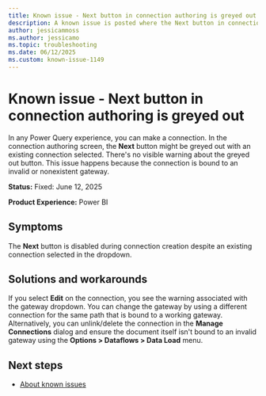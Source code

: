 ```yaml
---
title: Known issue - Next button in connection authoring is greyed out
description: A known issue is posted where the Next button in connection authoring is greyed out
author: jessicammoss
ms.author: jessicamo
ms.topic: troubleshooting  
ms.date: 06/12/2025
ms.custom: known-issue-1149
---
```


# Known issue - Next button in connection authoring is greyed out

In any Power Query experience, you can make a connection. In the connection authoring screen, the **Next** button might be greyed out with an existing connection selected. There's no visible warning about the greyed out button. This issue happens because the connection is bound to an invalid or nonexistent gateway.

**Status:** Fixed: June 12, 2025

**Product Experience:** Power BI

## Symptoms

The **Next** button is disabled during connection creation despite an existing connection selected in the dropdown.

## Solutions and workarounds

If you select **Edit** on the connection, you see the warning associated with the gateway dropdown. You can change the gateway by using a different connection for the same path that is bound to a working gateway. Alternatively, you can unlink/delete the connection in the **Manage Connections** dialog and ensure the document itself isn't bound to an invalid gateway using the **Options > Dataflows > Data Load** menu.

## Next steps

- [About known issues](https://support.fabric.microsoft.com/known-issues)
